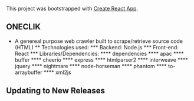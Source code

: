 This project was bootstrapped with [Create React App](https://github.com/react-community/create-react-app).

## ONECLIK

* A genereal purpose web crawler built to scrape/retrieve source code (HTML)
** Technologies used:
*** Backend: Node.js
*** Front-end: React
*** Libraries/Dependencies: 
**** dependencies
**** apac
**** buffer
**** cheerio
**** express
**** htmlparser2
**** interweave
**** jquery
**** nightmare
**** node-horseman
**** phantom
**** to-arraybuffer
**** xml2js

## Updating to New Releases